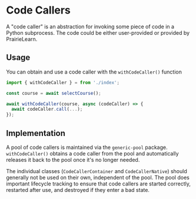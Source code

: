 # Code Callers

A "code caller" is an abstraction for invoking some piece of code in a Python subprocess. The code could be either user-provided or provided by PrairieLearn.

## Usage

You can obtain and use a code caller with the `withCodeCaller()` function

```js
import { withCodeCaller } = from './index';

const course = await selectCourse();

await withCodeCaller(course, async (codeCaller) => {
  await codeCaller.call(...);
});
```

## Implementation

A pool of code callers is maintained via the `generic-pool` package. `withCodeCaller()` obtains a code caller from the pool and automatically releases it back to the pool once it's no longer needed.

The individual classes (`CodeCallerContainer` and `CodeCallerNative`) should generally not be used on their own, independent of the pool. The pool does important lifecycle tracking to ensure that code callers are started correctly, restarted after use, and destroyed if they enter a bad state.
